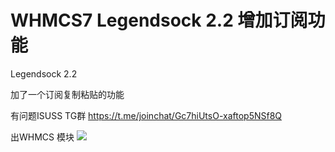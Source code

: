 # WHMCS7 Legendsock 2.2 增加订阅功能
Legendsock 2.2 



加了一个订阅复制粘贴的功能

有问题ISUSS TG群 https://t.me/joinchat/Gc7hiUtsO-xaftop5NSf8Q

出WHMCS 模块
![](https://github.com/ilovebamboo/WHMCS-Legendsocks-plugin/blob/Legendsocks/QQ20180702-174013.png)
  
